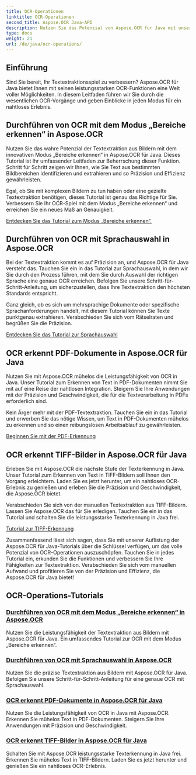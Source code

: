 ```yaml
---
title: OCR-Operationen
linktitle: OCR-Operationen
second_title: Aspose.OCR Java-API
description: Nutzen Sie das Potenzial von Aspose.OCR für Java mit unseren umfassenden OCR-Tutorials. Lernen Sie in nur wenigen Schritten den Modus „Bereiche erkennen“, die Sprachauswahl sowie die PDF- und TIFF-Erkennung kennen!
type: docs
weight: 21
url: /de/java/ocr-operations/
---
```

## Einführung

Sind Sie bereit, Ihr Textextraktionsspiel zu verbessern? Aspose.OCR für Java bietet Ihnen mit seinen leistungsstarken OCR-Funktionen eine Welt voller Möglichkeiten. In diesem Leitfaden führen wir Sie durch die wesentlichen OCR-Vorgänge und geben Einblicke in jeden Modus für ein nahtloses Erlebnis.

## Durchführen von OCR mit dem Modus „Bereiche erkennen“ in Aspose.OCR

Nutzen Sie das wahre Potenzial der Textextraktion aus Bildern mit dem innovativen Modus „Bereiche erkennen“ in Aspose.OCR für Java. Dieses Tutorial ist Ihr umfassender Leitfaden zur Beherrschung dieser Funktion. Schritt für Schritt zeigen wir Ihnen, wie Sie Text aus bestimmten Bildbereichen identifizieren und extrahieren und so Präzision und Effizienz gewährleisten.

Egal, ob Sie mit komplexen Bildern zu tun haben oder eine gezielte Textextraktion benötigen, dieses Tutorial ist genau das Richtige für Sie. Verbessern Sie Ihr OCR-Spiel mit dem Modus „Bereiche erkennen“ und erreichen Sie ein neues Maß an Genauigkeit.

[Entdecken Sie das Tutorial zum Modus „Bereiche erkennen“.](./perform-ocr-detect-areas-mode/)

## Durchführen von OCR mit Sprachauswahl in Aspose.OCR

Bei der Textextraktion kommt es auf Präzision an, und Aspose.OCR für Java versteht das. Tauchen Sie ein in das Tutorial zur Sprachauswahl, in dem wir Sie durch den Prozess führen, mit dem Sie durch Auswahl der richtigen Sprache eine genaue OCR erreichen. Befolgen Sie unsere Schritt-für-Schritt-Anleitung, um sicherzustellen, dass Ihre Textextraktion den höchsten Standards entspricht.

Ganz gleich, ob es sich um mehrsprachige Dokumente oder spezifische Sprachanforderungen handelt, mit diesem Tutorial können Sie Texte punktgenau extrahieren. Verabschieden Sie sich vom Rätselraten und begrüßen Sie die Präzision.

[Entdecken Sie das Tutorial zur Sprachauswahl](./perform-ocr-language-selection/)

## OCR erkennt PDF-Dokumente in Aspose.OCR für Java

Nutzen Sie mit Aspose.OCR mühelos die Leistungsfähigkeit von OCR in Java. Unser Tutorial zum Erkennen von Text in PDF-Dokumenten nimmt Sie mit auf eine Reise der nahtlosen Integration. Steigern Sie Ihre Anwendungen mit der Präzision und Geschwindigkeit, die für die Textverarbeitung in PDFs erforderlich sind.

Kein Ärger mehr mit der PDF-Textextraktion. Tauchen Sie ein in das Tutorial und erwerben Sie das nötige Wissen, um Text in PDF-Dokumenten mühelos zu erkennen und so einen reibungslosen Arbeitsablauf zu gewährleisten.

[Beginnen Sie mit der PDF-Erkennung](./recognize-pdf/)

## OCR erkennt TIFF-Bilder in Aspose.OCR für Java

Erleben Sie mit Aspose.OCR die nächste Stufe der Texterkennung in Java. Unser Tutorial zum Erkennen von Text in TIFF-Bildern soll Ihnen den Vorgang erleichtern. Laden Sie es jetzt herunter, um ein nahtloses OCR-Erlebnis zu genießen und erleben Sie die Präzision und Geschwindigkeit, die Aspose.OCR bietet.

Verabschieden Sie sich von der manuellen Textextraktion aus TIFF-Bildern. Lassen Sie Aspose.OCR das für Sie erledigen. Tauchen Sie ein in das Tutorial und schalten Sie die leistungsstarke Texterkennung in Java frei.

[Tutorial zur TIFF-Erkennung](./recognize-tiff/)

Zusammenfassend lässt sich sagen, dass Sie mit unserer Auflistung der Aspose.OCR für Java-Tutorials über die Schlüssel verfügen, um das volle Potenzial von OCR-Operationen auszuschöpfen. Tauchen Sie in jedes Tutorial ein, erkunden Sie die Funktionen und verbessern Sie Ihre Fähigkeiten zur Textextraktion. Verabschieden Sie sich vom manuellen Aufwand und profitieren Sie von der Präzision und Effizienz, die Aspose.OCR für Java bietet!
## OCR-Operations-Tutorials
### [Durchführen von OCR mit dem Modus „Bereiche erkennen“ in Aspose.OCR](./perform-ocr-detect-areas-mode/)
Nutzen Sie die Leistungsfähigkeit der Textextraktion aus Bildern mit Aspose.OCR für Java. Ein umfassendes Tutorial zur OCR mit dem Modus „Bereiche erkennen“.
### [Durchführen von OCR mit Sprachauswahl in Aspose.OCR](./perform-ocr-language-selection/)
Nutzen Sie die präzise Textextraktion aus Bildern mit Aspose.OCR für Java. Befolgen Sie unsere Schritt-für-Schritt-Anleitung für eine genaue OCR mit Sprachauswahl.
### [OCR erkennt PDF-Dokumente in Aspose.OCR für Java](./recognize-pdf/)
Nutzen Sie die Leistungsfähigkeit von OCR in Java mit Aspose.OCR. Erkennen Sie mühelos Text in PDF-Dokumenten. Steigern Sie Ihre Anwendungen mit Präzision und Geschwindigkeit.
### [OCR erkennt TIFF-Bilder in Aspose.OCR für Java](./recognize-tiff/)
Schalten Sie mit Aspose.OCR leistungsstarke Texterkennung in Java frei. Erkennen Sie mühelos Text in TIFF-Bildern. Laden Sie es jetzt herunter und genießen Sie ein nahtloses OCR-Erlebnis.